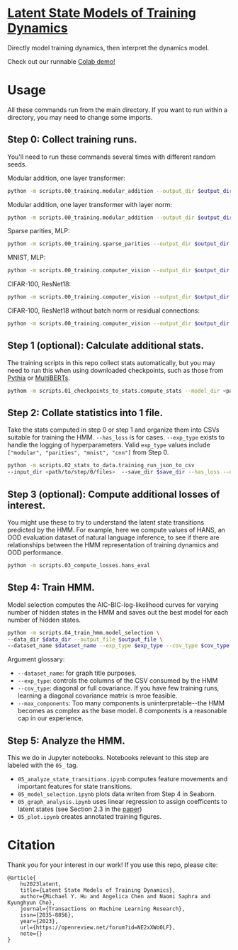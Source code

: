 # [Latent State Models of Training Dynamics](https://arxiv.org/abs/2308.09543)

Directly model training dynamics, then interpret the dynamics model.

Check out our runnable [Colab demo!](https://colab.research.google.com/drive/1SFZNNGYwmvRF6TMzrEMk3cAhJh8H0WwN?usp=sharing)

# Usage

All these commands run from the main directory. If you want to run within a directory, you may need to change some imports.

## Step 0: Collect training runs.
You'll need to run these commands several times with different random seeds.

Modular addition, one layer transformer:
```bash
python -m scripts.00_training.modular_addition --output_dir $output_dir --seed $seed 
```

Modular addition, one layer transformer with layer norm:
```bash
python -m scripts.00_training.modular_addition --output_dir $output_dir --seed $seed --use_ln
```

Sparse parities, MLP:
```bash
python -m scripts.00_training.sparse_parities --output_dir $output_dir --seed $seed 
```

MNIST, MLP:
```bash
python -m scripts.00_training.computer_vision --output_dir $output_dir --seed $seed --model_name  mlp --dataset_name mnist
```

CIFAR-100, ResNet18:
```bash
python -m scripts.00_training.computer_vision --output_dir $output_dir --seed $seed --model_name resnet18 --dataset_name cifar100 --use_batch_norm --use_residual
```

CIFAR-100, ResNet18 without batch norm or residual connections:
```bash
python -m scripts.00_training.computer_vision --output_dir $output_dir --seed $seed --model_name resnet18 --dataset_name cifar100
```

## Step 1 (optional): Calculate additional stats.

The training scripts in this repo collect stats automatically, but you may need to run this when using downloaded checkpoints, such as those from [Pythia](https://github.com/EleutherAI/pythia) or [MultiBERTs](https://arxiv.org/abs/2106.16163).
```bash
pythom -m scripts.01_checkpoints_to_stats.compute_stats --model_dir <path/to/downloaded/models> --out_dir $out_dir
```

## Step 2: Collate statistics into 1 file.

Take the stats computed in step 0 or step 1 and organize them into CSVs suitable for training the HMM. `--has_loss` is for cases. `--exp_type` exists to handle the logging of hyperparameters. Valid `exp_type` values include `["modular", "parities", "mnist", "cnn"]` from Step 0.
```bash
python -m scripts.02_stats_to_data.training_run_json_to_csv 
--input_dir <path/to/step/0/files>  --save_dir $save_dir --has_loss --exp_type $exp_type 
```

## Step 3 (optional): Compute additional losses of interest. 

You might use these to try to understand the latent state transitions predicted by the HMM. For example, here we compute values of HANS, an OOD evaluation dataset of natural language inference, to see if there are relationships between the HMM representation of training dynamics and OOD performance.
```bash
python -m scripts.03_compute_losses.hans_eval
```

## Step 4: Train HMM.

Model selection computes the AIC-BIC-log-likelihood curves for varying number of hidden states in the HMM and saves out the best model for each number of hidden states. 
```bash
python -m scripts.04_train_hmm.model_selection \
--data_dir $data_dir --output_file $output_file \
--dataset_name $dataset_name --exp_type $exp_type --cov_type $cov_type --num_iters 32 --max_components 8 
```

Argument glossary: 
- `--dataset_name`: for graph title purposes.
- `--exp_type`: controls the columns of the CSV consumed by the HMM
- `--cov_type`: diagonal or full covariance. If you have few training runs, learning a diagonal covariance matrix is mroe feasible.
- `--max_components`: Too many components is uninterpretable--the HMM becomes as complex as the base model. 8 components is a reasonable cap in our experience.

## Step 5: Analyze the HMM. 

This we do in Jupyter notebooks. Notebooks relevant to this step are labeled with the `05_` tag.
- `05_analyze_state_transitions.ipynb` computes feature movements and important features for state transitions.
- `05_model_selection.ipynb` plots data writen from Step 4 in Seaborn.
- `05_graph_analysis.ipynb` uses linear regression to assign coefficents to latent states (see Section 2.3 in the [paper](https://arxiv.org/abs/2308.09543)) 
- `05_plot.ipynb` creates annotated training figures.

# Citation

Thank you for your interest in our work! If you use this repo, please cite:
```
@article{
    hu2023latent,
    title={Latent State Models of Training Dynamics},
    author={Michael Y. Hu and Angelica Chen and Naomi Saphra and Kyunghyun Cho},
    journal={Transactions on Machine Learning Research},
    issn={2835-8856},
    year={2023},
    url={https://openreview.net/forum?id=NE2xXWo0LF},
    note={}
}
```
